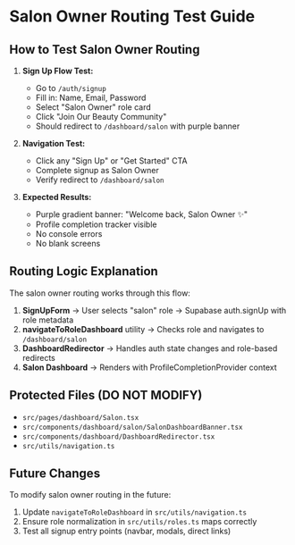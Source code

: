 
# Salon Owner Routing Test Guide

## How to Test Salon Owner Routing

1. **Sign Up Flow Test:**
   - Go to `/auth/signup`
   - Fill in: Name, Email, Password
   - Select "Salon Owner" role card
   - Click "Join Our Beauty Community"
   - Should redirect to `/dashboard/salon` with purple banner

2. **Navigation Test:**
   - Click any "Sign Up" or "Get Started" CTA
   - Complete signup as Salon Owner
   - Verify redirect to `/dashboard/salon`

3. **Expected Results:**
   - Purple gradient banner: "Welcome back, Salon Owner ✨"
   - Profile completion tracker visible
   - No console errors
   - No blank screens

## Routing Logic Explanation

The salon owner routing works through this flow:

1. **SignUpForm** → User selects "salon" role → Supabase auth.signUp with role metadata
2. **navigateToRoleDashboard** utility → Checks role and navigates to `/dashboard/salon`
3. **DashboardRedirector** → Handles auth state changes and role-based redirects
4. **Salon Dashboard** → Renders with ProfileCompletionProvider context

## Protected Files (DO NOT MODIFY)
- `src/pages/dashboard/Salon.tsx`
- `src/components/dashboard/salon/SalonDashboardBanner.tsx`
- `src/components/dashboard/DashboardRedirector.tsx`
- `src/utils/navigation.ts`

## Future Changes
To modify salon owner routing in the future:
1. Update `navigateToRoleDashboard` in `src/utils/navigation.ts`
2. Ensure role normalization in `src/utils/roles.ts` maps correctly
3. Test all signup entry points (navbar, modals, direct links)
